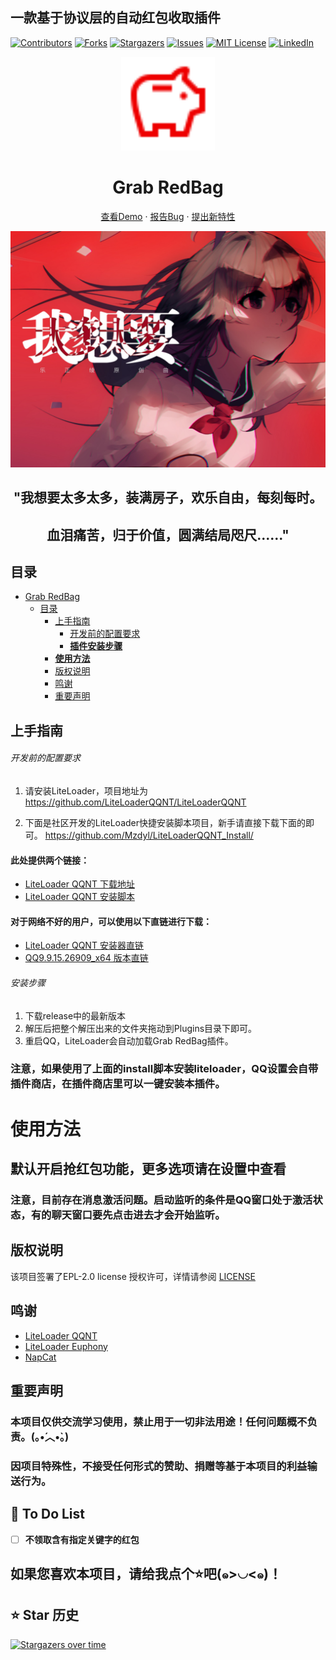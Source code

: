 ## 一款基于协议层的自动红包收取插件

<!-- PROJECT SHIELDS -->



<p align="center" style="margin-left: 50%">

[![Contributors][contributors-shield]][contributors-url]
[![Forks][forks-shield]][forks-url]
[![Stargazers][stars-shield]][stars-url]
[![Issues][issues-shield]][issues-url]
[![MIT License][license-shield]][license-url]
[![LinkedIn][linkedin-shield]][linkedin-url]

</p>

<!-- PROJECT LOGO -->

<p align="center">
  <a href="https://github.com/WJZ-P/LiteLoaderQQNT-Grab-RedBag/">
    <img src="src/assests/savings.svg" alt="Logo" width="150" height="150">
  </a>
  <h1 align="center">Grab RedBag</h1>
  <p align="center">
    <a href="https://github.com/WJZ-P/LiteLoaderQQNT-Grab-RedBag">查看Demo</a>
    ·
    <a href="https://github.com/WJZ-P/LiteLoaderQQNT-Grab-RedBag/issues">报告Bug</a>
    ·
    <a href="https://github.com/WJZ-P/LiteLoaderQQNT-Grab-RedBag/issues">提出新特性</a>
  </p>
</p>

<p align="center">
  <a href="https://www.bilibili.com/video/BV1sC411L7yt">
    <img src="src/assests/markdown/我想要太多太多.jpg" alt="我想要太多太多">
  </a>
</p>
<h2 align="center">"我想要太多太多，装满房子，欢乐自由，每刻每时。</h2>
<h2 align="center">血泪痛苦，归于价值，圆满结局咫尺......"</h2>

## 目录

- [Grab RedBag](#projectname)
    - [目录](#目录)
        - [上手指南](#上手指南)
            - [开发前的配置要求](#开发前的配置要求)
            - [**插件安装步骤**](#安装步骤)
        - [**使用方法**](#使用方法)
        - [版权说明](#版权说明)
        - [鸣谢](#鸣谢)
        - [重要声明](#重要声明)

## 上手指南

###### 开发前的配置要求

1. 请安装LiteLoader，项目地址为 https://github.com/LiteLoaderQQNT/LiteLoaderQQNT
   
2. 下面是社区开发的LiteLoader快捷安装脚本项目，新手请直接下载下面的即可。
   https://github.com/Mzdyl/LiteLoaderQQNT_Install/

#### 此处提供两个链接：

- [LiteLoader QQNT 下载地址](https://github.com/LiteLoaderQQNT/LiteLoaderQQNT/releases)
- [LiteLoader QQNT 安装脚本](https://github.com/Mzdyl/LiteLoaderQQNT_Install/releases)

#### 对于网络不好的用户，可以使用以下直链进行下载：
- [LiteLoader QQNT 安装器直链][LL-installer-link]
- [QQ9.9.15.26909_x64 版本直链][oldQQ-download-link]

###### 安装步骤


1. 下载release中的最新版本
2. 解压后把整个解压出来的文件夹拖动到Plugins目录下即可。
3. 重启QQ，LiteLoader会自动加载Grab RedBag插件。

### 注意，如果使用了上面的install脚本安装liteloader，QQ设置会自带插件商店，在插件商店里可以一键安装本插件。

# 使用方法

## 默认开启抢红包功能，更多选项请在设置中查看
### 注意，目前存在消息激活问题。启动监听的条件是QQ窗口处于激活状态，有的聊天窗口要先点击进去才会开始监听。

## 版权说明
该项目签署了EPL-2.0 license
授权许可，详情请参阅 [LICENSE](https://github.com/WJZ-P/LiteLoaderQQNT-Grab-RedBag/blob/main/LICENSE)

## 鸣谢

- [LiteLoader QQNT](https://github.com/LiteLoaderQQNT/LiteLoaderQQNT?tab=readme-ov-file)
- [LiteLoader Euphony](https://github.com/LiteLoaderQQNT/LiteLoaderQQNT?tab=readme-ov-file)
- [NapCat](https://github.com/NapNeko/NapCatQQ)

## 重要声明
### 本项目仅供交流学习使用，**禁止**用于一切非法用途！任何问题概不负责。(｡•́︿•̀｡) 

### **因项目特殊性，不接受任何形式的赞助、捐赠等基于本项目的利益输送行为。**

## 📝 To Do List

- [ ] **不领取含有指定关键字的红包**


## 如果您喜欢本项目，请给我点个⭐吧(๑>◡<๑)！

## ⭐ Star 历史

[![Stargazers over time](https://starchart.cc/WJZ-P/LiteLoaderQQNT-Grab-RedBag.svg?variant=adaptive)](https://starchart.cc/WJZ-P/LiteLoaderQQNT-Grab-RedBag)
<!-- links -->

[your-project-path]:WJZ-P/LiteLoaderQQNT-Grab-RedBag

[contributors-shield]: https://img.shields.io/github/contributors/WJZ-P/LiteLoaderQQNT-Grab-RedBag.svg?style=flat-square

[contributors-url]: https://github.com/WJZ-P/LiteLoaderQQNT-Grab-RedBag/graphs/contributors

[forks-shield]: https://img.shields.io/github/forks/WJZ-P/LiteLoaderQQNT-Grab-RedBag.svg?style=flat-square

[forks-url]: https://github.com/WJZ-P/LiteLoaderQQNT-Grab-RedBag/network/members

[stars-shield]: https://img.shields.io/github/stars/WJZ-P/LiteLoaderQQNT-Grab-RedBag.svg?style=flat-square

[stars-url]: https://github.com/WJZ-P/LiteLoaderQQNT-Grab-RedBag/stargazers

[issues-shield]: https://img.shields.io/github/issues/WJZ-P/LiteLoaderQQNT-Grab-RedBag.svg?style=flat-square

[issues-url]: https://img.shields.io/github/issues/WJZ-P/LiteLoaderQQNT-Grab-RedBag.svg

[license-shield]: https://img.shields.io/github/license/WJZ-P/LiteLoaderQQNT-Grab-RedBag.svg?style=flat-square

[license-url]: https://github.com/WJZ-P/LiteLoaderQQNT-Grab-RedBag/blob/main/LICENSE

[linkedin-shield]: https://img.shields.io/badge/-LinkedIn-black.svg?style=flat-square&logo=linkedin&colorB=555

[linkedin-url]: https://linkedin.com/in/shaojintian

[oldQQ-download-link]:https://ats-prod.oss-accelerate.aliyuncs.com/91ff35732557ef7d8415050a85973801

[LL-installer-link]:https://ats-prod.oss-accelerate.aliyuncs.com/18734247705198dcb594916e8ba1facc

